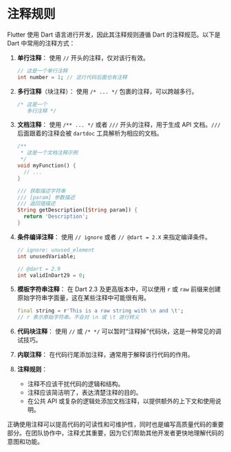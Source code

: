 # 注释规则

Flutter 使用 Dart 语言进行开发，因此其注释规则遵循 Dart 的注释规范。以下是 Dart 中常用的注释方式：

1. **单行注释**：
   使用 `//` 开头的注释，仅对该行有效。

   ```dart
   // 这是一个单行注释
   int number = 1; // 这行代码后面也有注释
   ```

2. **多行注释**（块注释）：
   使用 `/* ... */` 包裹的注释，可以跨越多行。

   ```dart
   /* 这是一个
      多行注释 */
   ```

3. **文档注释**：
   使用 `/** ... */` 或者 `///` 开头的注释，用于生成 API 文档。`///` 后面跟着的注释会被 `dartdoc` 工具解析为相应的文档。

   ```dart
   /**
    * 这是一个文档注释示例
    */
   void myFunction() {
     // ...
   }

   /// 获取描述字符串
   /// [param] 参数描述
   /// 返回值描述
   String getDescription([String param]) {
     return 'Description';
   }
   ```

4. **条件编译注释**：
   使用 `// ignore` 或者 `// @dart = 2.X` 来指定编译条件。

   ```dart
   // ignore: unused_element
   int unusedVariable;

   // @dart = 2.9
   int validInDart29 = 0;
   ```

5. **模板字符串注释**：
   在 Dart 2.3 及更高版本中，可以使用 `r` 或 `raw` 前缀来创建原始字符串字面量，这在某些注释中可能很有用。

   ```dart
   final string = r'This is a raw string with \n and \t';
   // r 表示原始字符串，不会对 \n 或 \t 进行转义
   ```

6. **代码块注释**：
   使用 `//` 或 `/* */` 可以暂时“注释掉”代码块，这是一种常见的调试技巧。

7. **内联注释**：
   在代码行尾添加注释，通常用于解释该行代码的作用。

8. **注释规则**：
   - 注释不应该干扰代码的逻辑和结构。
   - 注释应该简洁明了，表达清楚注释的目的。
   - 在公共 API 或复杂的逻辑处添加文档注释，以提供额外的上下文和使用说明。

正确使用注释可以提高代码的可读性和可维护性，同时也是编写高质量代码的重要部分。在团队协作中，注释尤其重要，因为它们帮助其他开发者更快地理解代码的意图和功能。
